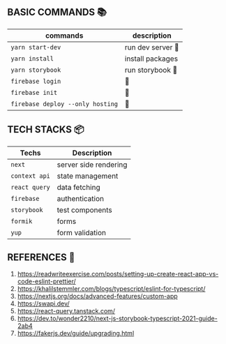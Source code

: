 ## BASIC COMMANDS :books:

| commands                         | description       |
| -------------------------------- | ----------------- |
| `yarn start-dev`                 | run dev server 🏃 |
| `yarn install`                   | install packages  |
| `yarn storybook`                 | run storybook 🏃  |
| `firebase login`                 | 🏃                |
| `firebase init`                  | 🏃                |
| `firebase deploy --only hosting` | 🏃                |

## TECH STACKS 📦

| Techs         | Description           |
| ------------- | --------------------- |
| `next`        | server side rendering |
| `context api` | state management      |
| `react query` | data fetching         |
| `firebase`    | authentication        |
| `storybook`   | test components       |
| `formik`      | forms                 |
| `yup`         | form validation       |

## REFERENCES :book:

1. https://readwriteexercise.com/posts/setting-up-create-react-app-vs-code-eslint-prettier/
2. https://khalilstemmler.com/blogs/typescript/eslint-for-typescript/
3. https://nextjs.org/docs/advanced-features/custom-app
4. https://swapi.dev/
5. https://react-query.tanstack.com/
6. https://dev.to/wonder2210/next-js-storybook-typescript-2021-guide-2ab4
7. https://fakerjs.dev/guide/upgrading.html


